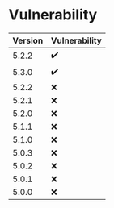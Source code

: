 # Vulnerability

|Version|Vulnerability|
|-|-|
|5.2.2|:heavy_check_mark:|
|5.3.0|:heavy_check_mark:|
|5.2.2|:x:|
|5.2.1|:x:|
|5.2.0|:x:|
|5.1.1|:x:|
|5.1.0|:x:|
|5.0.3|:x:|
|5.0.2|:x:|
|5.0.1|:x:|
|5.0.0|:x:|
